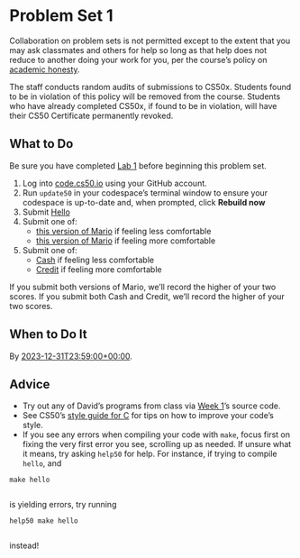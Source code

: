 # Problem Set 1


Collaboration on problem sets is not permitted except to the extent that you may ask classmates and others for help so long as that help does not reduce to another doing your work for you, per the course’s policy on [academic honesty](../../syllabus/#academic-honesty).


The staff conducts random audits of submissions to CS50x. Students found to be in violation of this policy will be removed from the course. Students who have already completed CS50x, if found to be in violation, will have their CS50 Certificate permanently revoked.


## What to Do


Be sure you have completed [Lab 1](../../labs/1/) before beginning this problem set.


1. Log into [code.cs50.io](https://code.cs50.io/) using your GitHub account.
2. Run `update50` in your codespace’s terminal window to ensure your codespace is up-to-date and, when prompted, click **Rebuild now**
3. Submit [Hello](hello/)
4. Submit one of:
	* [this version of Mario](mario/less/) if feeling less comfortable
	* [this version of Mario](mario/more/) if feeling more comfortable
5. Submit one of:
	* [Cash](cash/) if feeling less comfortable
	* [Credit](credit/) if feeling more comfortable


If you submit both versions of Mario, we’ll record the higher of your two scores. If you submit both Cash and Credit, we’ll record the higher of your two scores.


## When to Do It


By [2023-12-31T23:59:00+00:00](https://time.cs50.io/20231231T235900Z).


## Advice


* Try out any of David’s programs from class via [Week 1](../Week_1.md)’s source code.
* See CS50’s [style guide for C](https://cs50.readthedocs.io/style/c/) for tips on how to improve your code’s style.
* If you see any errors when compiling your code with `make`, focus first on fixing the very first error you see, scrolling up as needed. If unsure what it means, try asking `help50` for help. For instance, if trying to compile `hello`, and

 
```
make hello


```
 
is yielding errors, try running



```
help50 make hello


```
 
instead!







